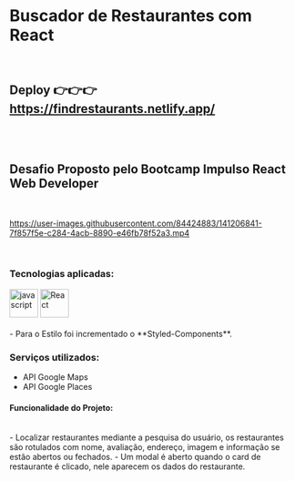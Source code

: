 # Buscador de Restaurantes com React
<br>

## Deploy 👉👉👉 https://findrestaurants.netlify.app/
<br><br>

## Desafio Proposto pelo Bootcamp Impulso React Web Developer
<br/>



https://user-images.githubusercontent.com/84424883/141206841-7f857f5e-c284-4acb-8890-e46fb78f52a3.mp4





<br/>

### Tecnologias aplicadas:
<div style="display=inline-block">
<img src="https://cdn.iconscout.com/icon/free/png-256/javascript-2752148-2284965.png" alt="javascript"width="50px" height="50px" >
         <img src="https://cdn.jsdelivr.net/gh/devicons/devicon/icons/react/react-original-wordmark.svg" alt="React" width="50px" height="50px" >
 </div>
 <br/>
 - Para o Estilo foi incrementado o **Styled-Components**.
 
 ### Serviços utilizados: 
 - API Google Maps
 - API Google Places

#### Funcionalidade do Projeto:
<br/>
- Localizar restaurantes mediante a pesquisa do usuário, os restaurantes são rotulados com nome, avaliação, endereço, imagem e informação se estão abertos ou fechados.
- Um modal é aberto quando o card de restaurante é clicado, nele aparecem os dados do restaurante.

